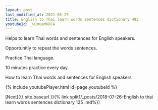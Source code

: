 ```yaml
---
layout: post
last_modified_at: 2021-03-29
title: English to Thai learn words sentences dictionary 493 
youtubeId: _wJmuaMK8CA
---
```

 
 
Helps to learn Thai words and sentences for English speakers.

Opportunitiy to repeat the words sentences. 

Practice Thai language. 
 
10 minutes practice every day. 
 
How to learn Thai words and sentences for English speakers 
 
{% include youtubePlayer.html id=page.youtubeId %}
 
 
[Next]({{ site.baseurl }}{% link  split1/_posts/2018-07-26-English to thai learn words sentences dictionary 125 .md%})
 
